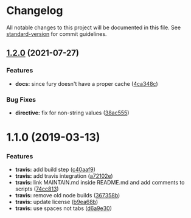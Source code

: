 # Changelog

All notable changes to this project will be documented in this file. See [standard-version](https://github.com/conventional-changelog/standard-version) for commit guidelines.

## [1.2.0](https://github.com/TinkoffCreditSystems/angular-contenteditable-accessor/compare/v1.1.0...v1.2.0) (2021-07-27)


### Features

* **docs:** since fury doesn't have a proper cache ([4ca348c](https://github.com/TinkoffCreditSystems/angular-contenteditable-accessor/commit/4ca348ca1c5b6e83ccef2eca6ec9923231769ad2))


### Bug Fixes

* **directive:** fix for non-string values ([38ac555](https://github.com/TinkoffCreditSystems/angular-contenteditable-accessor/commit/38ac5555dbadbb1d432840301b7593a72f2c4f52))

# 1.1.0 (2019-03-13)


### Features

* **travis:** add build step ([c40aaf9](https://github.com/TinkoffCreditSystems/angular-contenteditable-accessor/commit/c40aaf9))
* **travis:** add travis integration ([a72102e](https://github.com/TinkoffCreditSystems/angular-contenteditable-accessor/commit/a72102e))
* **travis:** link MAINTAIN.md inside README.md and add comments to scripts ([74cc813](https://github.com/TinkoffCreditSystems/angular-contenteditable-accessor/commit/74cc813))
* **travis:** remove old node builds ([367358b](https://github.com/TinkoffCreditSystems/angular-contenteditable-accessor/commit/367358b))
* **travis:** update license ([b9ea68b](https://github.com/TinkoffCreditSystems/angular-contenteditable-accessor/commit/b9ea68b))
* **travis:** use spaces not tabs ([d6a9e30](https://github.com/TinkoffCreditSystems/angular-contenteditable-accessor/commit/d6a9e30))
